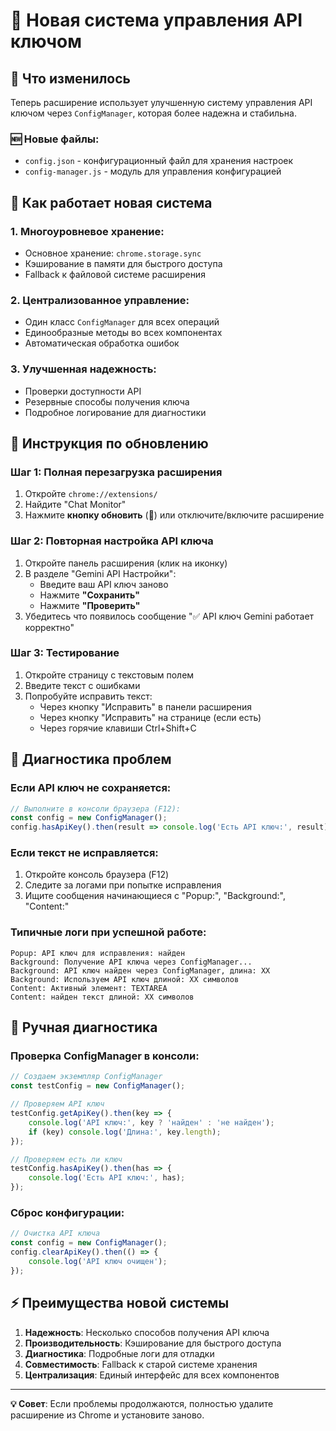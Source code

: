 # 🔧 Новая система управления API ключом

## 📁 Что изменилось

Теперь расширение использует улучшенную систему управления API ключом через `ConfigManager`, которая более надежна и стабильна.

### 🆕 Новые файлы:
- `config.json` - конфигурационный файл для хранения настроек
- `config-manager.js` - модуль для управления конфигурацией

## 🔄 Как работает новая система

### 1. **Многоуровневое хранение:**
   - Основное хранение: `chrome.storage.sync`
   - Кэширование в памяти для быстрого доступа
   - Fallback к файловой системе расширения

### 2. **Централизованное управление:**
   - Один класс `ConfigManager` для всех операций
   - Единообразные методы во всех компонентах
   - Автоматическая обработка ошибок

### 3. **Улучшенная надежность:**
   - Проверки доступности API
   - Резервные способы получения ключа
   - Подробное логирование для диагностики

## 🚀 Инструкция по обновлению

### Шаг 1: Полная перезагрузка расширения
1. Откройте `chrome://extensions/`
2. Найдите "Chat Monitor"
3. Нажмите **кнопку обновить** (🔄) или отключите/включите расширение

### Шаг 2: Повторная настройка API ключа
1. Откройте панель расширения (клик на иконку)
2. В разделе "Gemini API Настройки":
   - Введите ваш API ключ заново
   - Нажмите **"Сохранить"**
   - Нажмите **"Проверить"**
3. Убедитесь что появилось сообщение "✅ API ключ Gemini работает корректно"

### Шаг 3: Тестирование
1. Откройте страницу с текстовым полем
2. Введите текст с ошибками
3. Попробуйте исправить текст:
   - Через кнопку "Исправить" в панели расширения
   - Через кнопку "Исправить" на странице (если есть)
   - Через горячие клавиши Ctrl+Shift+C

## 🐛 Диагностика проблем

### Если API ключ не сохраняется:
```javascript
// Выполните в консоли браузера (F12):
const config = new ConfigManager();
config.hasApiKey().then(result => console.log('Есть API ключ:', result));
```

### Если текст не исправляется:
1. Откройте консоль браузера (F12)
2. Следите за логами при попытке исправления
3. Ищите сообщения начинающиеся с "Popup:", "Background:", "Content:"

### Типичные логи при успешной работе:
```
Popup: API ключ для исправления: найден
Background: Получение API ключа через ConfigManager...
Background: API ключ найден через ConfigManager, длина: XX
Background: Используем API ключ длиной: XX символов
Content: Активный элемент: TEXTAREA
Content: найден текст длиной: XX символов
```

## 🔧 Ручная диагностика

### Проверка ConfigManager в консоли:
```javascript
// Создаем экземпляр ConfigManager
const testConfig = new ConfigManager();

// Проверяем API ключ
testConfig.getApiKey().then(key => {
    console.log('API ключ:', key ? 'найден' : 'не найден');
    if (key) console.log('Длина:', key.length);
});

// Проверяем есть ли ключ
testConfig.hasApiKey().then(has => {
    console.log('Есть API ключ:', has);
});
```

### Сброс конфигурации:
```javascript
// Очистка API ключа
const config = new ConfigManager();
config.clearApiKey().then(() => {
    console.log('API ключ очищен');
});
```

## ⚡ Преимущества новой системы

1. **Надежность**: Несколько способов получения API ключа
2. **Производительность**: Кэширование для быстрого доступа
3. **Диагностика**: Подробные логи для отладки
4. **Совместимость**: Fallback к старой системе хранения
5. **Централизация**: Единый интерфейс для всех компонентов

---

**💡 Совет**: Если проблемы продолжаются, полностью удалите расширение из Chrome и установите заново.